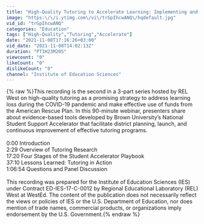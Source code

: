 ```yaml
---
title: "High-Quality Tutoring to Accelerate Learning: Implementing and Improving Your Program"
image: "https:\/\/i.ytimg.com\/vi\/trGpIhcwANQ\/hqdefault.jpg"
vid_id: "trGpIhcwANQ"
categories: "Education"
tags: ["High-Quality","Tutoring","Accelerate"]
date: "2021-11-08T17:16:26+03:00"
vid_date: "2021-11-08T14:02:13Z"
duration: "PT1H23M20S"
viewcount: "0"
likeCount: "0"
dislikeCount: "0"
channel: "Institute of Education Sciences"
---
```

{% raw %}This recording is the second in a 3-part series hosted by REL West on high-quality tutoring as a promising strategy to address learning loss during the COVID-19 pandemic and make effective use of funds from the American Rescue Plan. In this 90-minute webinar, presenters share about evidence-based tools developed by Brown University’s National Student Support Accelerator that facilitate district planning, launch, and continuous improvement of effective tutoring programs.<br /><br />0:00 Introduction<br />2:29 Overview of Tutoring Research<br />17:20 Four Stages of the Student Accelerator Playbook<br />37:10 Lessons Learned: Tutoring in Action<br />1:06:54 Questions and Panel Discussion<br /><br />This recording was prepared for the Institute of Education Sciences (IES) under Contract ED-IES-17-C-0012 by Regional Educational Laboratory (REL) West at WestEd. The content of the publication does not necessarily reflect the views or policies of IES or the U.S. Department of Education, nor does mention of trade names, commercial products, or organizations imply endorsement by the U.S. Government.{% endraw %}

